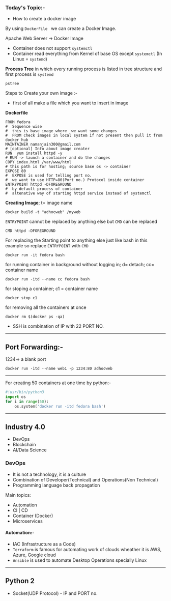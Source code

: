 ### **Today's Topic:-**

* How to create a docker image

By using ```DockerFile ``` we can create a Docker Image.

Apache Web Server  -> Docker Image


* Container does not support ```systemctl```
* Container read everything from Kernel of base OS except 
```systemctl``` (In Linux = ```systemd```)

**Process Tree** in which every running process is listed in tree structure and first process is ```systemd```
```
pstree 
```

Steps to Create your own image :-

* first of all make a file which you want to insert in image

**Dockerfile**
```
FROM fedora                          
#  Sequence wise 
#  this is base image where  we want some changes   
#  FROM check images in local system if not present then pull it from docker hub                                     
MAINTAINER namanjain300@gmail.com                   
# [optional] Info about image creater               
RUN  yum install httpd -y                           
# RUN -> launch a container and do the changes      
COPY index.html /var/www/html                       
# this path is for hosting; source base os -> container
EXPOSE 80                                              
#  EXPOSE is used for telling port no.
#  we want to use HTTP=80(Port no.) Protocol inside container    
ENTRYPOINT httpd -DFOREGROUND                                    
#  by default process of container                               
#  altenative way of starting httpd service instead of systemctl  
```                       
**Creating Image**; t= image name
```
docker build -t "adhocweb" /myweb
```
```ENTRYPOINT``` cannot be replaced by anything else but ```CMD``` can be replaced
```
CMD httpd -DFOREGROUND
```
For replacing the Starting point to anything else just like bash in this example so replace ```ENTRYPOINT``` with ```CMD``` 
```
docker run -it fedora bash
```
for running container in background without logging in; d= detach; cc= container name
```
docker run -itd --name cc fedora bash
```
for stoping a container; c1 = container name
```
docker stop c1
```
for removing all the containers at once
```
docker rm $(docker ps -qa)
```
* SSH is combination of IP with 22 PORT NO.
---
## **Port Forwarding:-**

1234=> a blank port 
```
docker run -itd --name web1 -p 1234:80 adhocweb
```
---
For creating 50 containers at one time by python:-

```py
#!usr/bin/python3
import os
for i in range(50):
    os.system('docker run -itd fedora bash')
```
---
## **Industry 4.0**
* DevOps
* Blockchain
* AI/Data Science

### **DevOps**
* It is not a technology, it is a culture
* Combination of Developer(Technical) and Operations(Non Technical)
* Programming language back propagation

Main topics:
* Automation
* CI | CD
* Container (Docker)
* Microservices

#### **Automation:-**

* IAC (Infrastructure as a Code)
* ```Terraform``` is famous for automating work of clouds wheather it is AWS, Azure, Google cloud
* ```Ansible``` is used to automate Desktop Operations specially Linux

---
## Python 2

* Socket(UDP Protocol) - IP and PORT no.